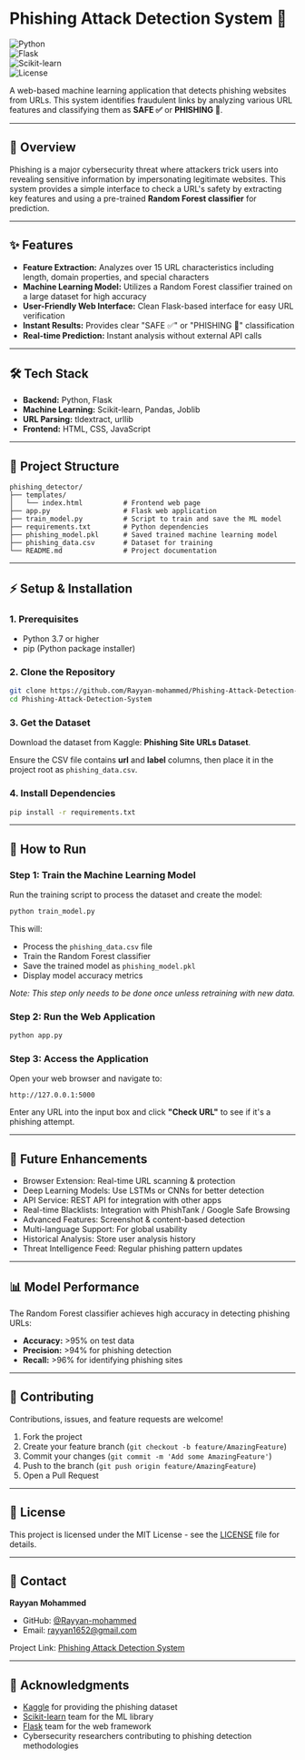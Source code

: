 #  Phishing Attack Detection System 🎣

![Python](https://img.shields.io/badge/Python-3.7%252B-blue?logo=python)  
![Flask](https://img.shields.io/badge/Flask-Web%2520Framework-lightgrey?logo=flask)  
![Scikit-learn](https://img.shields.io/badge/ML-Scikit--learn-orange?logo=scikit-learn)  
![License](https://img.shields.io/badge/License-MIT-green.svg)  

A web-based machine learning application that detects phishing websites from URLs. This system identifies fraudulent links by analyzing various URL features and classifying them as **SAFE ✅** or **PHISHING 🚨**.  

---

## 🔎 Overview  
Phishing is a major cybersecurity threat where attackers trick users into revealing sensitive information by impersonating legitimate websites. This system provides a simple interface to check a URL's safety by extracting key features and using a pre-trained **Random Forest classifier** for prediction.  

---

## ✨ Features  
- **Feature Extraction:** Analyzes over 15 URL characteristics including length, domain properties, and special characters  
- **Machine Learning Model:** Utilizes a Random Forest classifier trained on a large dataset for high accuracy  
- **User-Friendly Web Interface:** Clean Flask-based interface for easy URL verification  
- **Instant Results:** Provides clear "SAFE ✅" or "PHISHING 🚨" classification  
- **Real-time Prediction:** Instant analysis without external API calls  

---

## 🛠️ Tech Stack  
- **Backend:** Python, Flask  
- **Machine Learning:** Scikit-learn, Pandas, Joblib  
- **URL Parsing:** tldextract, urllib  
- **Frontend:** HTML, CSS, JavaScript  

---

## 📂 Project Structure  
```
phishing_detector/
├── templates/
│   └── index.html          # Frontend web page
├── app.py                  # Flask web application
├── train_model.py          # Script to train and save the ML model
├── requirements.txt        # Python dependencies
├── phishing_model.pkl      # Saved trained machine learning model
├── phishing_data.csv       # Dataset for training
└── README.md               # Project documentation
```

---

## ⚡ Setup & Installation  

### 1. Prerequisites  
- Python 3.7 or higher  
- pip (Python package installer)  

### 2. Clone the Repository  
```bash
git clone https://github.com/Rayyan-mohammed/Phishing-Attack-Detection-System.git
cd Phishing-Attack-Detection-System
```

### 3. Get the Dataset  
Download the dataset from Kaggle: **Phishing Site URLs Dataset**.  

Ensure the CSV file contains **url** and **label** columns, then place it in the project root as `phishing_data.csv`.  

### 4. Install Dependencies  
```bash
pip install -r requirements.txt
```

---

## 🚀 How to Run  

### Step 1: Train the Machine Learning Model  
Run the training script to process the dataset and create the model:  
```bash
python train_model.py
```

This will:  
- Process the `phishing_data.csv` file  
- Train the Random Forest classifier  
- Save the trained model as `phishing_model.pkl`  
- Display model accuracy metrics  

*Note: This step only needs to be done once unless retraining with new data.*  

### Step 2: Run the Web Application  
```bash
python app.py
```

### Step 3: Access the Application  
Open your web browser and navigate to:  
```
http://127.0.0.1:5000
```

Enter any URL into the input box and click **"Check URL"** to see if it's a phishing attempt.  

---

## 🔮 Future Enhancements  
- Browser Extension: Real-time URL scanning & protection  
- Deep Learning Models: Use LSTMs or CNNs for better detection  
- API Service: REST API for integration with other apps  
- Real-time Blacklists: Integration with PhishTank / Google Safe Browsing  
- Advanced Features: Screenshot & content-based detection  
- Multi-language Support: For global usability  
- Historical Analysis: Store user analysis history  
- Threat Intelligence Feed: Regular phishing pattern updates  

---

## 📊 Model Performance  
The Random Forest classifier achieves high accuracy in detecting phishing URLs:  

- **Accuracy:** >95% on test data  
- **Precision:** >94% for phishing detection  
- **Recall:** >96% for identifying phishing sites  

---

## 🤝 Contributing  
Contributions, issues, and feature requests are welcome!  

1. Fork the project  
2. Create your feature branch (`git checkout -b feature/AmazingFeature`)  
3. Commit your changes (`git commit -m 'Add some AmazingFeature'`)  
4. Push to the branch (`git push origin feature/AmazingFeature`)  
5. Open a Pull Request  

---

## 📝 License  
This project is licensed under the MIT License - see the [LICENSE](LICENSE) file for details.  

---

## 📧 Contact  
**Rayyan Mohammed**  
- GitHub: [@Rayyan-mohammed](https://github.com/Rayyan-mohammed)  
- Email: rayyan1652@gmail.com  

Project Link: [Phishing Attack Detection System](https://github.com/Rayyan-mohammed/Phishing-Attack-Detection-System)  

---

## 🙏 Acknowledgments  
- [Kaggle](https://www.kaggle.com/) for providing the phishing dataset  
- [Scikit-learn](https://scikit-learn.org/) team for the ML library  
- [Flask](https://flask.palletsprojects.com/) team for the web framework  
- Cybersecurity researchers contributing to phishing detection methodologies  
